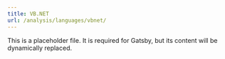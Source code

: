 ```yaml
---
title: VB.NET
url: /analysis/languages/vbnet/
---
```


This is a placeholder file. It is required for Gatsby, but its content will be dynamically replaced.
